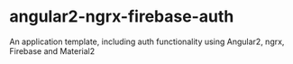 # angular2-ngrx-firebase-auth
An application template, including auth functionality using Angular2, ngrx, Firebase and Material2

